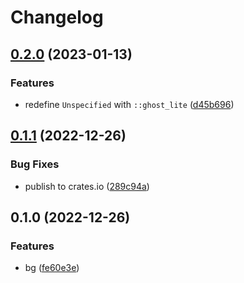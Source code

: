 # Changelog

## [0.2.0](https://github.com/frender-rs/bg/compare/v0.1.1...v0.2.0) (2023-01-13)


### Features

* redefine `Unspecified` with `::ghost_lite` ([d45b696](https://github.com/frender-rs/bg/commit/d45b696074e53208b1d828c89b698f58af121206))

## [0.1.1](https://github.com/frender-rs/bg/compare/v0.1.0...v0.1.1) (2022-12-26)


### Bug Fixes

* publish to crates.io ([289c94a](https://github.com/frender-rs/bg/commit/289c94a57e05f22486e0c684fbe71b98bf5c289e))

## 0.1.0 (2022-12-26)


### Features

* bg ([fe60e3e](https://github.com/frender-rs/bg/commit/fe60e3ef7e9a4d1ef0aeffffe876c6f13c396753))
